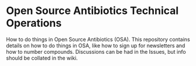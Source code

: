 # Open Source Antibiotics Technical Operations
How to do things in Open Source Antibiotics (OSA). This repository contains details on how to do things in OSA, like how to sign up for newsletters and how to number compounds. Discussions can be had in the Issues, but info should be collated in the wiki.
